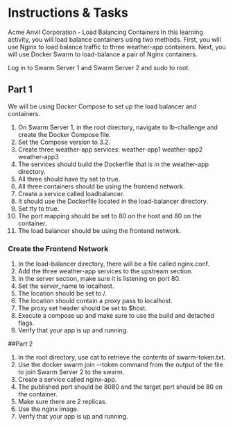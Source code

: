 # Instructions & Tasks

Acme Anvil Corporation - Load Balancing Containers
In this learning activity, you will load balance containers using two methods. First, you will use Nginx to load balance traffic to three weather-app containers. Next, you will use Docker Swarm to load-balance a pair of Nginx containers.

Log in to Swarm Server 1 and Swarm Server 2 and sudo to root.

## Part 1

We will be using Docker Compose to set up the load balancer and containers.

  1.  On Swarm Server 1, in the root directory, navigate to lb-challenge and create the Docker Compose file.
  2.  Set the Compose version to 3.2.
  3.  Create three weather-app services:
  weather-app1
  weather-app2
  weather-app3
  4.  The services should build the Dockerfile that is in the weather-app directory.
  5.  All three should have tty set to true.
  6.  All three containers should be using the frontend network.
  7.  Create a service called loadbalancer.
  9.  It should use the Dockerfile located in the load-balancer directory.
  10. Set tty to true.
  11. The port mapping should be set to 80 on the host and 80 on the container.
  12. The load balancer should be using the frontend network.

### Create the Frontend Network
  1.  In the load-balancer directory, there will be a file called nginx.conf.
  2.  Add the three weather-app services to the upstream section.
  3.  In the server section, make sure it is listening on port 80.
  4.  Set the server_name to localhost.
  5.  The location should be set to /.
  6.  The location should contain a proxy pass to localhost.
  7.  The proxy set header should be set to $host.
  9.  Execute a compose up and make sure to use the build and detached flags.
  10. Verify that your app is up and running.

##Part 2

  1.  In the root directory, use cat to retrieve the contents of swarm-token.txt.
  2.  Use the docker swarm join --token command from the output of the file to join Swarm Server 2 to the swarm.
  3.  Create a service called nginx-app.
  4.  The published port should be 8080 and the target port should be 80 on the container.
  5.  Make sure there are 2 replicas.
  6.  Use the nginx image.
  7.  Verify that your app is up and running.
